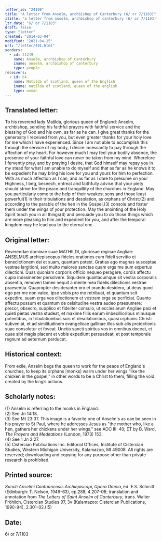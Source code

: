 ```yaml
---
letter_id: "24108"
title: "A letter from Anselm, archbishop of Canterbury (6/ or 7/1103)"
ititle: "a letter from anselm, archbishop of canterbury (6/ or 7/1103)"
ltr_date: "6/ or 7/1103"
draft: false
type: "letter"
created: "2014-03-04"
modified: "2021-04-15"
url: "/letter/401.html"
senders:
  - id: 21249
    name: Anselm, archbishop of Canterbury
    iname: anselm, archbishop of canterbury
    type: people
receivers:
  - id: 64
    name: Matilda of Scotland, queen of the English
    iname: matilda of scotland, queen of the english
    type: woman
---
```

<h2> Translated letter:</h2>To his reverend lady Matilda, glorious queen of England: Anselm, archbishop, sending his faithful prayers with faithful service and the blessing of God and his own, as far as he can.
I give great thanks for the generosity I received from you, but even greater thanks for your holy love for me which I have experienced. Since I am not able to accomplish this through the service of my body, I desire incessantly to pay through the affection of my heart. For however much I may feel your bodily absence, the presence of your faithful love can never be taken from my mind. Wherefore I fervently pray, and by praying I desire, that God himself may repay you in my stead for what I am unable to do myself and that as far as he knows it to be expedient he may bring his love for you and yours for him to perfection.
With as much affection as I can, and as far as I dare to presume on your Highness, I beg, beseech, entreat and faithfully advise that your piety should strive for the peace and tranquillity of the churches in England. May you particularly come to the help of their weakest sons and those least powerful(1) in their tribulations and desolation, as orphans of Christ;(2) and according to the parable of the hen in the Gospel,(3) console and foster them under the wings of your protection.
May the anointing of the Holy Spirit teach you in all things(4) and persuade you to do those things which are more pleasing to him and expedient for you, and after the temporal kingdom may he lead you to the eternal one.
<h2 class="mt-4"> Original letter:</h2>Reverendae dominae suae MATHILDI, gloriosae reginae Angliae:  ANSELMUS archiepiscopus fideles orationes cum fideli servitio et benedictionem dei et suam, quantum potest.
Gratias ago magnas susceptae vestrae largitioni, sed multo maiores sanctae quam erga me sum expertus dilectioni. Quas quoniam corporis officio nequeo peragere, cordis affectu cupio indesinenter persolvere. Siquidem quantacumque sit vestra corporalis absentia, removeri tamen nequit a mente mea fidelis dilectionis vestrae praesentia. Quapropter desideranter oro et orando desidero, ut deus quod ego per me non valeo, ipse vobis pro me retribuat, et quantum scit expedire, suam erga vos dilectionem et vestram erga se perficiat.
Quanto affectu possum et quantum de celsitudine vestra audeo praesumere: precor, obsecro, supplico et fideliter consulo, ut ecclesiarum Angliae paci et quieti pietas vestra studeat, et maxime filiis earum imbecillioribus minusque potentibus, in tribulationibus suis et desolationibus, quasi orphanis Christi subveniat, et ad similitudinem evangelicae gallinae illos sub alis protectionis suae consoletur et foveat.
Unctio sancti spiritus vos in omnibus doceat, et quae sibi magis placent et vobis expediunt persuadeat, et post temporale regnum ad aeternum perducat.
<h2 class="mt-4"> Historical context:</h2>From exile, Anselm begs the queen to work for the peace of England's churches, to keep its orphans [monks] warm under her wings “like the chicken in the gospel,” in other words to be a Christ to them, filling the void created by the king’s actions.
<h2 class="mt-4"> Scholarly notes:</h2><p>(1) Anselm is referring to the monks in England. <br>(2) See Jn 14:18. <br>(3) See Mt 23:37. This image is a favorite one of Anselm's as can be seen in his prayer to St Paul, where he addresses Jesus as "the mother who, like a hen, gathers her chickens under her wings," see AOO III: 40; ET by B. Ward, <em>The Prayers and Meditations</em> (London, 1973) 153. <br>(4) See 1 Jn 2:27. <br>(5) Cistercian Publications Inc. Editorial Offices, Institute of Cistercian Studies, Western Michigan University, Kalamazoo, MI 49008. All rights are reserved; downloading and copying for any purpose other than private research is prohibited.</p><h2 class="mt-4"> Printed source:</h2><p><em>Sancti Anselmi Cantuariensis Archiepiscopi, Opera Omnia</em>, ed. F.S. Schmitt (Edinburgh: T. Nelson, 1946-63), ep.288, 4.207-08; translation and annotation from <em>The Letters of Saint Anselm of Canterbury</em>, trans. Walter Fröhlich, Cistercian Studies 97, 3v (Kalamazoo: Cistercian Publications, 1990-94), 2.301-02.(!5)</p><h2 class="mt-4"> Date:</h2>6/ or 7/1103